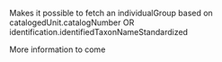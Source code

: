 Makes it possible to fetch an individualGroup based on
catalogedUnit.catalogNumber OR identification.identifiedTaxonNameStandardized

More information to come
